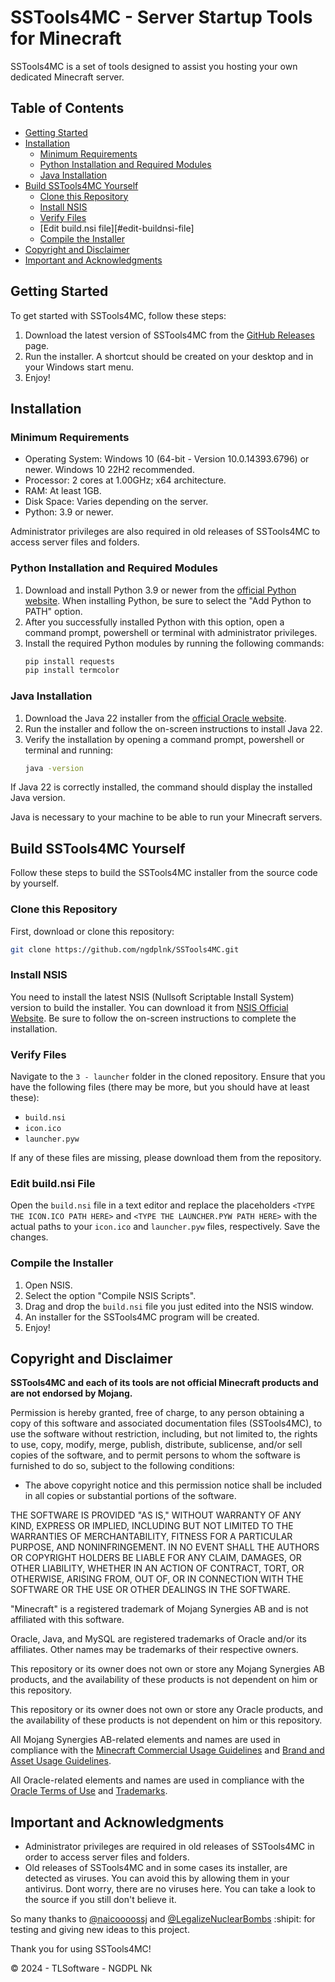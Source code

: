 # SSTools4MC - Server Startup Tools for Minecraft

SSTools4MC is a set of tools designed to assist you hosting your own dedicated Minecraft server.

## Table of Contents
- [Getting Started](#getting-started)
- [Installation](#installation)
  - [Minimum Requirements](#minimum-requirements)
  - [Python Installation and Required Modules](#python-installation-and-required-modules)
  - [Java Installation](#java-installation)
- [Build SSTools4MC Yourself](#build-sstools4mc-yourself)
  - [Clone this Repository](#clone-this-repository)
  - [Install NSIS](#install-nsis)
  - [Verify Files](#verify-files)
  - [Edit build.nsi file][#edit-buildnsi-file]
  - [Compile the Installer](#compile-the-installer)
- [Copyright and Disclaimer](#copyright-and-disclaimer)
- [Important and Acknowledgments](#important-and-acknowledgments)

## Getting Started
To get started with SSTools4MC, follow these steps:

1. Download the latest version of SSTools4MC from the [GitHub Releases](https://github.com/NGDPLNk/SSTools4MC/releases/latest) page.
2. Run the installer. A shortcut should be created on your desktop and in your Windows start menu.
3. Enjoy!

## Installation
### Minimum Requirements
- Operating System: Windows 10 (64-bit - Version 10.0.14393.6796) or newer. Windows 10 22H2 recommended.
- Processor: 2 cores at 1.00GHz; x64 architecture.
- RAM: At least 1GB.
- Disk Space: Varies depending on the server.
- Python: 3.9 or newer.

Administrator privileges are also required in old releases of SSTools4MC to access server files and folders.

### Python Installation and Required Modules
1. Download and install Python 3.9 or newer from the [official Python website](https://www.python.org/downloads/). When installing Python, be sure to select the "Add Python to PATH" option.
2. After you successfully installed Python with this option, open a command prompt, powershell or terminal with administrator privileges.
3. Install the required Python modules by running the following commands:
    ```bash
    pip install requests
    pip install termcolor
    ```

### Java Installation
1. Download the Java 22 installer from the [official Oracle website](https://www.oracle.com/cl/java/technologies/downloads/#jdk22-windows).
2. Run the installer and follow the on-screen instructions to install Java 22.
3. Verify the installation by opening a command prompt, powershell or terminal and running:
    ```bash
    java -version
    ```

If Java 22 is correctly installed, the command should display the installed Java version.

Java is necessary to your machine to be able to run your Minecraft servers.

## Build SSTools4MC Yourself

Follow these steps to build the SSTools4MC installer from the source code by yourself.

### Clone this Repository

First, download or clone this repository:

```bash
git clone https://github.com/ngdplnk/SSTools4MC.git
```

### Install NSIS

You need to install the latest NSIS (Nullsoft Scriptable Install System) version to build the installer. You can download it from [NSIS Official Website](https://nsis.sourceforge.io/Download). Be sure to follow the on-screen instructions to complete the installation.

### Verify Files

Navigate to the `3 - launcher` folder in the cloned repository. Ensure that you have the following files (there may be more, but you should have at least these):

- `build.nsi`
- `icon.ico`
- `launcher.pyw`

If any of these files are missing, please download them from the repository.

### Edit build.nsi File

Open the `build.nsi` file in a text editor and replace the placeholders `<TYPE THE ICON.ICO PATH HERE>` and `<TYPE THE LAUNCHER.PYW PATH HERE>` with the actual paths to your `icon.ico` and `launcher.pyw` files, respectively. Save the changes.

### Compile the Installer

1. Open NSIS.
2. Select the option "Compile NSIS Scripts".
3. Drag and drop the `build.nsi` file you just edited into the NSIS window.
4. An installer for the SSTools4MC program will be created.
5. Enjoy!

## Copyright and Disclaimer
**SSTools4MC and each of its tools are not official Minecraft products and are not endorsed by Mojang.**

Permission is hereby granted, free of charge, to any person obtaining a copy of this software and associated documentation files (SSTools4MC), to use the software without restriction, including, but not limited to, the rights to use, copy, modify, merge, publish, distribute, sublicense, and/or sell copies of the software, and to permit persons to whom the software is furnished to do so, subject to the following conditions:

- The above copyright notice and this permission notice shall be included in all copies or substantial portions of the software.

THE SOFTWARE IS PROVIDED "AS IS," WITHOUT WARRANTY OF ANY KIND, EXPRESS OR IMPLIED, INCLUDING BUT NOT LIMITED TO THE WARRANTIES OF MERCHANTABILITY, FITNESS FOR A PARTICULAR PURPOSE, AND NONINFRINGEMENT. IN NO EVENT SHALL THE AUTHORS OR COPYRIGHT HOLDERS BE LIABLE FOR ANY CLAIM, DAMAGES, OR OTHER LIABILITY, WHETHER IN AN ACTION OF CONTRACT, TORT, OR OTHERWISE, ARISING FROM, OUT OF, OR IN CONNECTION WITH THE SOFTWARE OR THE USE OR OTHER DEALINGS IN THE SOFTWARE.

"Minecraft" is a registered trademark of Mojang Synergies AB and is not affiliated with this software.

Oracle, Java, and MySQL are registered trademarks of Oracle and/or its affiliates. Other names may be trademarks of their respective owners.

This repository or its owner does not own or store any Mojang Synergies AB products, and the availability of these products is not dependent on him or this repository.

This repository or its owner does not own or store any Oracle products, and the availability of these products is not dependent on him or this repository.

All Mojang Synergies AB-related elements and names are used in compliance with the [Minecraft Commercial Usage Guidelines](https://www.minecraft.net/en-us/eula/) and [Brand and Asset Usage Guidelines](https://account.mojang.com/terms?ref=ft#brand).

All Oracle-related elements and names are used in compliance with the [Oracle Terms of Use](https://www.oracle.com/legal/terms.html) and [Trademarks](https://www.oracle.com/legal/trademarks.html).

## Important and Acknowledgments
- Administrator privileges are required in old releases of SSTools4MC in order to access server files and folders.
- Old releases of SSTools4MC and in some cases its installer, are detected as viruses. You can avoid this by allowing them in your antivirus. Dont worry, there are no viruses here. You can take a look to the source if you still don't believe it.

So many thanks to [@naicoooossj](https://github.com/naicoooossj) and [@LegalizeNuclearBombs](https://steamcommunity.com/id/LegalizeNucelarBombs/) :shipit: for testing and giving new ideas to this project.

Thank you for using SSTools4MC!

© 2024 - TLSoftware - NGDPL Nk